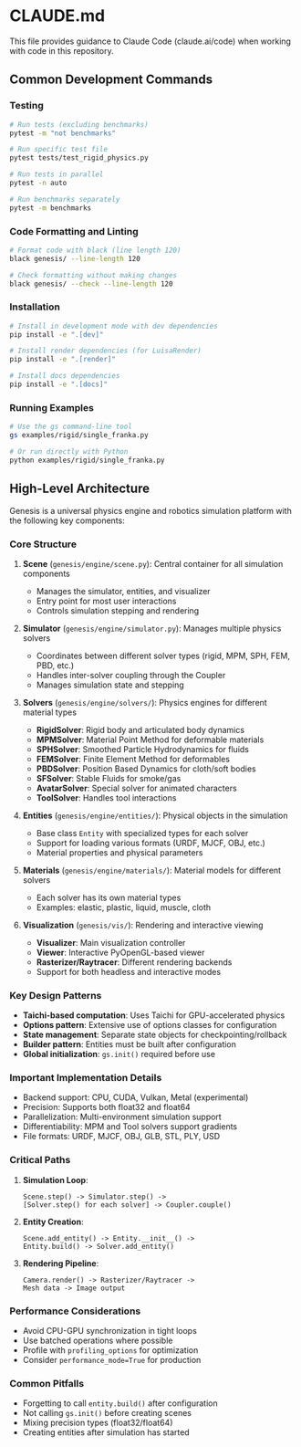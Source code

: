 # CLAUDE.md

This file provides guidance to Claude Code (claude.ai/code) when working with code in this repository.

## Common Development Commands

### Testing
```bash
# Run tests (excluding benchmarks)
pytest -m "not benchmarks"

# Run specific test file
pytest tests/test_rigid_physics.py

# Run tests in parallel
pytest -n auto

# Run benchmarks separately
pytest -m benchmarks
```

### Code Formatting and Linting
```bash
# Format code with black (line length 120)
black genesis/ --line-length 120

# Check formatting without making changes
black genesis/ --check --line-length 120
```

### Installation
```bash
# Install in development mode with dev dependencies
pip install -e ".[dev]"

# Install render dependencies (for LuisaRender)
pip install -e ".[render]"

# Install docs dependencies
pip install -e ".[docs]"
```

### Running Examples
```bash
# Use the gs command-line tool
gs examples/rigid/single_franka.py

# Or run directly with Python
python examples/rigid/single_franka.py
```

## High-Level Architecture

Genesis is a universal physics engine and robotics simulation platform with the following key components:

### Core Structure

1. **Scene** (`genesis/engine/scene.py`): Central container for all simulation components
   - Manages the simulator, entities, and visualizer
   - Entry point for most user interactions
   - Controls simulation stepping and rendering

2. **Simulator** (`genesis/engine/simulator.py`): Manages multiple physics solvers
   - Coordinates between different solver types (rigid, MPM, SPH, FEM, PBD, etc.)
   - Handles inter-solver coupling through the Coupler
   - Manages simulation state and stepping

3. **Solvers** (`genesis/engine/solvers/`): Physics engines for different material types
   - **RigidSolver**: Rigid body and articulated body dynamics
   - **MPMSolver**: Material Point Method for deformable materials
   - **SPHSolver**: Smoothed Particle Hydrodynamics for fluids
   - **FEMSolver**: Finite Element Method for deformables
   - **PBDSolver**: Position Based Dynamics for cloth/soft bodies
   - **SFSolver**: Stable Fluids for smoke/gas
   - **AvatarSolver**: Special solver for animated characters
   - **ToolSolver**: Handles tool interactions

4. **Entities** (`genesis/engine/entities/`): Physical objects in the simulation
   - Base class `Entity` with specialized types for each solver
   - Support for loading various formats (URDF, MJCF, OBJ, etc.)
   - Material properties and physical parameters

5. **Materials** (`genesis/engine/materials/`): Material models for different solvers
   - Each solver has its own material types
   - Examples: elastic, plastic, liquid, muscle, cloth

6. **Visualization** (`genesis/vis/`): Rendering and interactive viewing
   - **Visualizer**: Main visualization controller
   - **Viewer**: Interactive PyOpenGL-based viewer
   - **Rasterizer/Raytracer**: Different rendering backends
   - Support for both headless and interactive modes

### Key Design Patterns

- **Taichi-based computation**: Uses Taichi for GPU-accelerated physics
- **Options pattern**: Extensive use of options classes for configuration
- **State management**: Separate state objects for checkpointing/rollback
- **Builder pattern**: Entities must be built after configuration
- **Global initialization**: `gs.init()` required before use

### Important Implementation Details

- Backend support: CPU, CUDA, Vulkan, Metal (experimental)
- Precision: Supports both float32 and float64
- Parallelization: Multi-environment simulation support
- Differentiability: MPM and Tool solvers support gradients
- File formats: URDF, MJCF, OBJ, GLB, STL, PLY, USD

### Critical Paths

1. **Simulation Loop**:
   ```
   Scene.step() -> Simulator.step() -> 
   [Solver.step() for each solver] -> Coupler.couple()
   ```

2. **Entity Creation**:
   ```
   Scene.add_entity() -> Entity.__init__() -> 
   Entity.build() -> Solver.add_entity()
   ```

3. **Rendering Pipeline**:
   ```
   Camera.render() -> Rasterizer/Raytracer -> 
   Mesh data -> Image output
   ```

### Performance Considerations

- Avoid CPU-GPU synchronization in tight loops
- Use batched operations where possible
- Profile with `profiling_options` for optimization
- Consider `performance_mode=True` for production

### Common Pitfalls

- Forgetting to call `entity.build()` after configuration
- Not calling `gs.init()` before creating scenes
- Mixing precision types (float32/float64)
- Creating entities after simulation has started